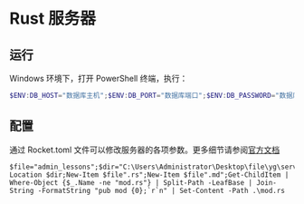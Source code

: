 # Rust 服务器

## 运行

Windows 环境下，打开 PowerShell 终端，执行：

```powershell 
$ENV:DB_HOST="数据库主机";$ENV:DB_PORT="数据库端口";$ENV:DB_PASSWORD="数据库密码";cargo run
```

## 配置

通过 Rocket.toml 文件可以修改服务器的各项参数。更多细节请参阅[官方文档](https://rocket.rs/v0.4/guide/configuration/#rockettoml)


```
$file="admin_lessons";$dir="C:\Users\Administrator\Desktop\file\yg\server\src\handlers";Set-Location $dir;New-Item $file".rs";New-Item $file".md";Get-ChildItem | Where-Object {$_.Name -ne "mod.rs"} | Split-Path -LeafBase | Join-String -FormatString "pub mod {0};`r`n" | Set-Content -Path .\mod.rs
```
